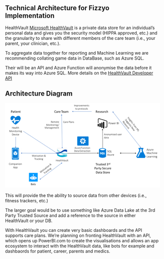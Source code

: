 ## Technical Architecture for Fizzyo Implementation

HealthVault [Microsoft HealthVault](https://www.healthvault.com/en-us/)
is a private data store for an individual’s personal data and gives you the security model (HIPPA approved, etc.) and the granularity to share with different members of the care team (i.e., your parent, your clinician, etc.).  

To aggregate data together for reporting and Machine Learning we are recommending collating game data in DataBase, such as Azure SQL. 

Their will be an API and Azure Function will anonymise the data before it makes its way into Azure SQL. More details on the [HealthVault Developer API](https://developer.healthvault.com) 
   
## Architecture Diagram

![Archiecture Design](https://github.com/Fizzyo/Architecture/blob/master/Images/Architecture.png)   
 
 This will provide the the ability to source data from other devices (i.e., fitness trackers, etc.) 
 
 The larger goal would be to use something like Azure Data Lake at the 3rd Party Trusted Source and add a reference to the source in either HealthVault or your DB.
 
With HealthVault you can create very basic dashboards and the API supports care plans.  We’re planning on fronting HealthVault with an API, which opens up PowerBI.com to create the visualisations and allows an app ecosystem to interact with the HealthVault data, like bots for example and dashbaords for patient, career, parents and medics.

